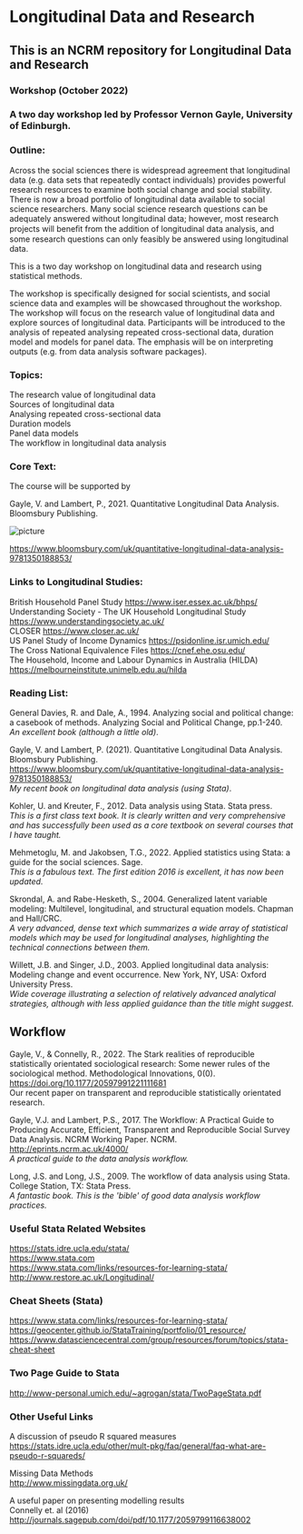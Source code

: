 # Longitudinal Data and Research

## This is an NCRM repository for Longitudinal Data and Research

### Workshop (October 2022)

### A two day workshop led by Professor Vernon Gayle, University of Edinburgh.

### Outline: 

Across the social sciences there is widespread agreement that longitudinal data (e.g. data sets that repeatedly contact individuals) provides powerful research resources to examine both social change and social stability. There is now a broad portfolio of longitudinal data available to social science researchers. Many social science research questions can be adequately answered without longitudinal data; however, most research projects will beneﬁt from the addition of longitudinal data analysis, and some research questions can only feasibly be answered using longitudinal data. <br>

This is a two day workshop on longitudinal data and research using statistical methods.  <br>

The workshop is specifically designed for social scientists, and social science data and examples will be showcased throughout the workshop. The workshop will focus on the research value of longitudinal data and explore sources of longitudinal data. Participants will be introduced to the analysis of repeated analysing repeated cross-sectional data, duration model and models for panel data. The emphasis will be on interpreting outputs (e.g. from data analysis software packages). <br>


### Topics: 

The research value of longitudinal data <br>
Sources of longitudinal data <br>
Analysing repeated cross-sectional data <br>
Duration models <br>
Panel data models <br>
The workflow in longitudinal data analysis <br>



### Core Text:

The course will be supported by <br>

Gayle, V. and Lambert, P., 2021. Quantitative Longitudinal Data Analysis. Bloomsbury Publishing. <br>

![picture](https://res.cloudinary.com/bloomsbury-atlas/image/upload/w_148,c_scale/jackets/9781350188853.jpg)

https://www.bloomsbury.com/uk/quantitative-longitudinal-data-analysis-9781350188853/ 


### Links to Longitudinal Studies:

British Household Panel Study https://www.iser.essex.ac.uk/bhps/ <br>
Understanding Society - The UK Household Longitudinal Study https://www.understandingsociety.ac.uk/ <br>
CLOSER https://www.closer.ac.uk/ <br>
US Panel Study of Income Dynamics https://psidonline.isr.umich.edu/ <br>
The Cross National Equivalence Files https://cnef.ehe.osu.edu/ <br>
The Household, Income and Labour Dynamics in Australia (HILDA) https://melbourneinstitute.unimelb.edu.au/hilda <br>


### Reading List: 


General
Davies, R. and Dale, A., 1994. Analyzing social and political change: a casebook of methods. Analyzing Social and Political Change, pp.1-240. <br>
*An excellent book (although a little old)*.<br>

Gayle, V. and Lambert, P. (2021). Quantitative Longitudinal Data Analysis. Bloomsbury Publishing.<br> 
https://www.bloomsbury.com/uk/quantitative-longitudinal-data-analysis-9781350188853/ <br>
*My recent book on longitudinal data analysis (using Stata)*.<br>

Kohler, U. and Kreuter, F., 2012. Data analysis using Stata. Stata press. <br>
*This is a first class text book. It is clearly written and very comprehensive and has successfully been used as a core textbook on several courses that I have taught.*<br>

Mehmetoglu, M. and Jakobsen, T.G., 2022. Applied statistics using Stata: a guide for the social sciences. Sage.<br>
*This is a fabulous text. The first edition 2016 is excellent, it has now been updated.*<br>

Skrondal, A. and Rabe-Hesketh, S., 2004. Generalized latent variable modeling: Multilevel, longitudinal, and structural equation models. Chapman and Hall/CRC. <br>
*A very advanced, dense text which summarizes a wide array of statistical models which may be used for longitudinal analyses, highlighting the technical connections between them.*<br>

Willett, J.B. and Singer, J.D., 2003. Applied longitudinal data analysis: Modeling change and event occurrence. New York, NY, USA: Oxford University Press. <br>
*Wide coverage illustrating a selection of relatively advanced analytical strategies, although with less applied guidance than the title might suggest.*<br>

## Workflow ##

Gayle, V., & Connelly, R., 2022. The Stark realities of reproducible statistically orientated sociological research: Some newer rules of the sociological method. Methodological Innovations, 0(0). https://doi.org/10.1177/20597991221111681 <br>
Our recent paper on transparent and reproducible statistically orientated research.

Gayle, V.J. and Lambert, P.S., 2017. The Workflow: A Practical Guide to Producing Accurate, Efficient, Transparent and Reproducible Social Survey Data Analysis. NCRM Working Paper. NCRM. http://eprints.ncrm.ac.uk/4000/<br>
*A practical guide to the data analysis workflow.*<br>

Long, J.S. and Long, J.S., 2009. The workflow of data analysis using Stata. College Station, TX: Stata Press.  <br>
*A fantastic book. This is the 'bible' of good data analysis workflow practices.* <br>



### Useful Stata Related Websites

https://stats.idre.ucla.edu/stata/  <br>
https://www.stata.com  <br>
https://www.stata.com/links/resources-for-learning-stata/  <br>
http://www.restore.ac.uk/Longitudinal/


### Cheat Sheets (Stata)

https://www.stata.com/links/resources-for-learning-stata/ <br>
https://geocenter.github.io/StataTraining/portfolio/01_resource/  <br>
https://www.datasciencecentral.com/group/resources/forum/topics/stata-cheat-sheet  <br>

### Two Page Guide to Stata

http://www-personal.umich.edu/~agrogan/stata/TwoPageStata.pdf

### Other Useful Links <br>

A discussion of pseudo R squared measures <br>
https://stats.idre.ucla.edu/other/mult-pkg/faq/general/faq-what-are-pseudo-r-squareds/
<br>

Missing Data Methods <br>
http://www.missingdata.org.uk/ <br>

A useful paper on presenting modelling results <br>
Connelly et. al (2016) <br>
http://journals.sagepub.com/doi/pdf/10.1177/2059799116638002 <br>

